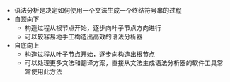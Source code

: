 * 语法分析是决定如何使用一个文法生成一个终结符号串的过程
* 自顶向下
    - 构造过程从根节点开始，逐步向叶子节点方向进行
    - 可以较容易地手工构造出高效的语法分析器
* 自底向上
    - 构造过程从叶子节点开始，逐步向构造出根节点
    - 可以处理更多文法和翻译方案，直接从文法生成语法分析器的软件工具常常使用此方法


